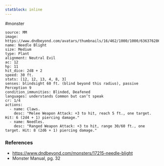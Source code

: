 ```yaml
---
statblock: inline
---
```

 #monster 

```statblock
source: MM
image: https://www.dndbeyond.com/avatars/thumbnails/16/462/1000/1000/636376286057911052.png
name: Needle Blight
size: Medium
type: Plant
alignment: Neutral Evil
ac: 12
hp: 11
hit_dice: 2d8 + 2
speed: 30 ft.
stats: [12, 12, 13, 4, 8, 3]
senses: blindsight 60 ft. (blind beyond this radius), passive Perception 9
condition_immunities: Blinded, Deafened
languages: understands Common but can’t speak
cr: 1/4
actions:
  - name: Claws.
    desc: "Melee Weapon Attack: +3 to hit, reach 5 ft., one target. Hit: 6 (2d4 + 1) piercing damage."
  - name: Needles.
    desc: "Ranged Weapon Attack: +3 to hit, range 30/60 ft., one target. Hit: 8 (2d6 + 1) piercing damage."
```

### References

* https://www.dndbeyond.com/monsters/17215-needle-blight
* Monster Manual, pg. 32
